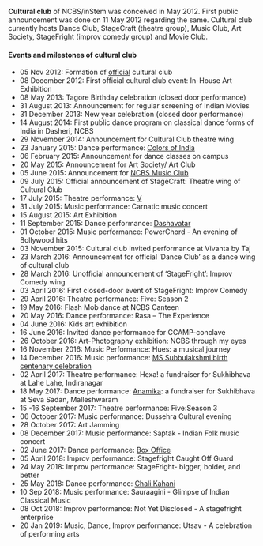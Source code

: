 **Cultural club** of NCBS/inStem was conceived in May 2012. First public announcement was done on 11 May 2012 regarding the same. Cultural club currently hosts Dance Club, StageCraft (theatre group), Music Club, Art Society, StageFright (improv comedy group) and Movie Club. 

#### Events and milestones of cultural club 

*	05 Nov 2012: Formation of [official](https://user-images.githubusercontent.com/8757115/40573864-8966432e-60e5-11e8-9ab1-2babc46845be.png) cultural club
*	08 December 2012: First official cultural club event: In-House Art Exhibition
*   08 May 2013: Tagore Birthday celebration (closed door performance)
*	31 August 2013: Announcement for regular screening of Indian Movies
*   31 December 2013: New year celebration (closed door performance)
*	14 August 2014: First public dance program on classical dance forms of India in Dasheri, NCBS
*	29 November 2014: Announcement for Cultural Club theatre wing
*	23 January 2015: Dance performance: [Colors of India](/events/2015/colors_of_india.md)
*	06 February 2015: Announcement for dance classes on campus
*	20 May 2015:  Announcement for Art Society/ Art Club
*	05 June 2015: Announcement for [NCBS Music Club](https://user-images.githubusercontent.com/8757115/40573879-d95a9f88-60e5-11e8-8a53-c6e8312a537c.jpg)
*	09 July 2015: Official announcement of StageCraft: Theatre wing of Cultural Club
*	17 July 2015: Theatre performance: [V](/events/2015/v.md)
*	31 July 2015: Music performance: Carnatic music concert
*	15 August 2015: Art Exhibition
*	11 September 2015: Dance performance: [Dashavatar](/events/2015/dashavatar.md)
*	01 October 2015: Music performance: PowerChord - An evening of Bollywood hits
*	03 November 2015: Cultural club invited performance at Vivanta by Taj 
*	23 March 2016: Announcement for official ‘Dance Club’ as a dance wing of cultural club
*	28 March 2016: Unofficial announcement of ‘StageFright’: Improv Comedy wing 
*	03 April 2016: First closed-door event of StageFright: Improv Comedy
*	29 April 2016: Theatre performance: Five: Season 2
*	19 May 2016: Flash Mob dance at NCBS Canteen
*	20 May 2016: Dance performance: Rasa – The Experience
*	04 June 2016: Kids art exhibition
*	16 June 2016: Invited dance performance for CCAMP-conclave 
*	26 October 2016: Art-Photography exhibition: NCBS through my eyes
*	16 November 2016: Music Performance: Hues: a musical journey
*	14 December 2016: Music performance: [MS Subbulakshmi birth centenary celebration](/events/2016/ms.md)
*	02 April 2017: Theatre performance: Hexa! a fundraiser for Sukhibhava at Lahe Lahe, Indiranagar 
*	18 May 2017: Dance performance: [Anamika](/events/2017/anamika.md): a fundraiser for Sukhibhava at Seva Sadan, Malleshwaram
*	15 -16 September 2017: Theatre performance: Five:Season 3
*	06 October 2017: Music performance: Dussehra Cultural evening
*	28 October 2017: Art Jamming
*	08 December 2017: Music performance: Saptak - Indian Folk music concert
*	02 June 2017: Dance performance: [Box Office](/events/2017/box_office.md)
*	05 April 2018: Improv performance: Stagefright Caught Off Guard
*	24 May 2018: Improv performance: StageFright- bigger, bolder, and better
*	25 May 2018: Dance performance: [Chali Kahani](/events/2018/chali_kahani.md)
* 10 Sep 2018: Music performance: Sauraagini - Glimpse of Indian Classical Music 
* 08 Oct 2018: Improv performance: Not Yet Disclosed - A stagefright enterprise
* 20 Jan 2019: Music, Dance, Improv performance: Utsav - A celebration of performing arts
